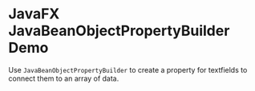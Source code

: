 JavaFX JavaBeanObjectPropertyBuilder Demo
=========================================

Use `JavaBeanObjectPropertyBuilder` to create a property for textfields to connect them to an array of data.

